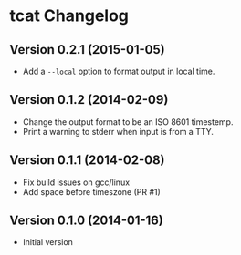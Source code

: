 # tcat Changelog

## Version 0.2.1 (2015-01-05)
- Add a `--local` option to format output in local time.

## Version 0.1.2 (2014-02-09)
- Change the output format to be an ISO 8601 timestemp.
- Print a warning to stderr when input is from a TTY.

## Version 0.1.1 (2014-02-08)
- Fix build issues on gcc/linux
- Add space before timeszone (PR #1)

## Version 0.1.0 (2014-01-16)
- Initial version
